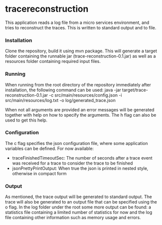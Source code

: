 # tracereconstruction
This application reads a log file from a micro services environment, and tries to reconstruct the traces. This is written to standard output and to file. 

### Installation
Clone the repository, build it using mvn package. This will generate a target folder containing the runnable jar (trace-reconstruction-0.1.jar) as well as a resources folder containing required input files. 

### Running
When running from the root directory of the repository immediately after installation, the following command can be used:
java -jar target/trace-reconstruction-0.1.jar -c src/main/resources/config.json -i src/main/resources/log.txt -o log/generated_trace.json

When not all arguments are provided an error messages will be generated together with help on how to specify the arguments. The h flag can also be used to get this help.

### Configuration
The c flag specifies the json configuration file, where some application variables can be defined. For now available:
- traceFinishedTimeoutSec: The number of seconds after a trace event was received for a trace to consider the trace to be finished
- jsonPrettyPrintOutput: When true the json is printed in nested style, otherwise in compact form

### Output
As mentioned, the trace output will be generated to standard output. The trace will also be generated to an output file that can be specified using the o flag. 
In the log folder under the root some more output can be found: a statistics file containing a limited number of statistics for now and the log file containing other information such as memory usage and errors.
